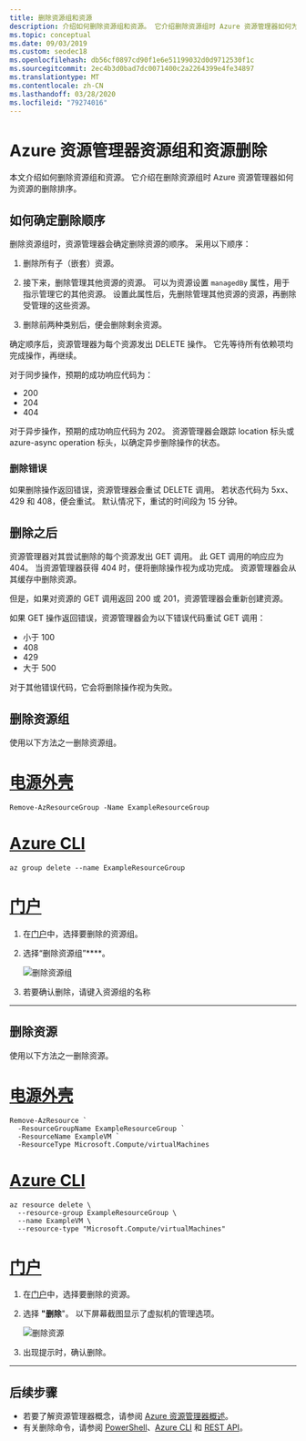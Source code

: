 ```yaml
---
title: 删除资源组和资源
description: 介绍如何删除资源组和资源。 它介绍删除资源组时 Azure 资源管理器如何为资源的删除排序。 它描述响应代码以及资源管理器如何处理它们以确定是否成功删除。
ms.topic: conceptual
ms.date: 09/03/2019
ms.custom: seodec18
ms.openlocfilehash: db56cf0897cd90f1e6e51199032d0d9712530f1c
ms.sourcegitcommit: 2ec4b3d0bad7dc0071400c2a2264399e4fe34897
ms.translationtype: MT
ms.contentlocale: zh-CN
ms.lasthandoff: 03/28/2020
ms.locfileid: "79274016"
---
```

# <a name="azure-resource-manager-resource-group-and-resource-deletion"></a>Azure 资源管理器资源组和资源删除

本文介绍如何删除资源组和资源。 它介绍在删除资源组时 Azure 资源管理器如何为资源的删除排序。

## <a name="how-order-of-deletion-is-determined"></a>如何确定删除顺序

删除资源组时，资源管理器会确定删除资源的顺序。 采用以下顺序：

1. 删除所有子（嵌套）资源。

2. 接下来，删除管理其他资源的资源。 可以为资源设置 `managedBy` 属性，用于指示管理它的其他资源。 设置此属性后，先删除管理其他资源的资源，再删除受管理的这些资源。

3. 删除前两种类别后，便会删除剩余资源。

确定顺序后，资源管理器为每个资源发出 DELETE 操作。 它先等待所有依赖项均完成操作，再继续。

对于同步操作，预期的成功响应代码为：

* 200
* 204
* 404

对于异步操作，预期的成功响应代码为 202。 资源管理器会跟踪 location 标头或 azure-async operation 标头，以确定异步删除操作的状态。
  
### <a name="deletion-errors"></a>删除错误

如果删除操作返回错误，资源管理器会重试 DELETE 调用。 若状态代码为 5xx、429 和 408，便会重试。 默认情况下，重试的时间段为 15 分钟。

## <a name="after-deletion"></a>删除之后

资源管理器对其尝试删除的每个资源发出 GET 调用。 此 GET 调用的响应应为 404。 当资源管理器获得 404 时，便将删除操作视为成功完成。 资源管理器会从其缓存中删除资源。

但是，如果对资源的 GET 调用返回 200 或 201，资源管理器会重新创建资源。

如果 GET 操作返回错误，资源管理器会为以下错误代码重试 GET 调用：

* 小于 100
* 408
* 429
* 大于 500

对于其他错误代码，它会将删除操作视为失败。

## <a name="delete-resource-group"></a>删除资源组

使用以下方法之一删除资源组。

# <a name="powershell"></a>[电源外壳](#tab/azure-powershell)

```azurepowershell-interactive
Remove-AzResourceGroup -Name ExampleResourceGroup
```

# <a name="azure-cli"></a>[Azure CLI](#tab/azure-cli)

```azurecli-interactive
az group delete --name ExampleResourceGroup
```

# <a name="portal"></a>[门户](#tab/azure-portal)

1. 在[门户](https://portal.azure.com)中，选择要删除的资源组。

1. 选择“删除资源组”****。

   ![删除资源组](./media/delete-resource-group/delete-group.png)

1. 若要确认删除，请键入资源组的名称

---

## <a name="delete-resource"></a>删除资源

使用以下方法之一删除资源。

# <a name="powershell"></a>[电源外壳](#tab/azure-powershell)

```azurepowershell-interactive
Remove-AzResource `
  -ResourceGroupName ExampleResourceGroup `
  -ResourceName ExampleVM `
  -ResourceType Microsoft.Compute/virtualMachines
```

# <a name="azure-cli"></a>[Azure CLI](#tab/azure-cli)

```azurecli-interactive
az resource delete \
  --resource-group ExampleResourceGroup \
  --name ExampleVM \
  --resource-type "Microsoft.Compute/virtualMachines"
```

# <a name="portal"></a>[门户](#tab/azure-portal)

1. 在[门户](https://portal.azure.com)中，选择要删除的资源。

1. 选择 **"删除**"。 以下屏幕截图显示了虚拟机的管理选项。

   ![删除资源](./media/delete-resource-group/delete-resource.png)

1. 出现提示时，确认删除。

---


## <a name="next-steps"></a>后续步骤

* 若要了解资源管理器概念，请参阅 [Azure 资源管理器概述](overview.md)。
* 有关删除命令，请参阅 [PowerShell](/powershell/module/az.resources/Remove-AzResourceGroup)、[Azure CLI](/cli/azure/group?view=azure-cli-latest#az-group-delete) 和 [REST API](/rest/api/resources/resourcegroups/delete)。
